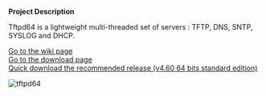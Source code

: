 **Project Description** 

Tftpd64 is a lightweight multi-threaded set of servers : TFTP, DNS, SNTP, SYSLOG and DHCP.  

>
 [Go to the wiki page](https://bitbucket.org/phjounin/tftpd64/wiki/)  
 [Go to the download page](https://bitbucket.org/phjounin/tftpd64/wiki/Download%20Tftpd64.md)  
 [Quick download the recommended release (v4.60 64 bits standard edition)](https://bitbucket.org/phjounin/tftpd64/raw/master/CurrentReleases/Tftpd64-4.60-setup.exe)  



![tftpd64](https://raw.githubusercontent.com/phjounin/tftpd64/master/images/Documentation_tftpd32.jpg)
